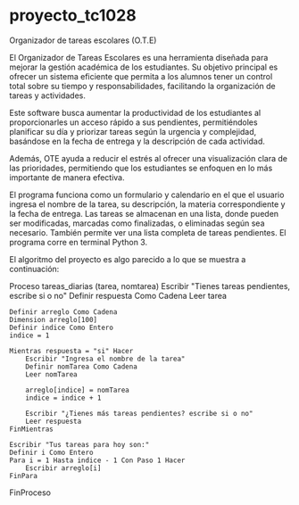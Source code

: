 # proyecto_tc1028
Organizador de tareas escolares (O.T.E)

El Organizador de Tareas Escolares es una herramienta diseñada para mejorar la gestión académica de los estudiantes. Su objetivo principal es ofrecer un sistema eficiente que permita a los alumnos tener un control total sobre su tiempo y responsabilidades, facilitando la organización de tareas y actividades.

Este software busca aumentar la productividad de los estudiantes al proporcionarles un acceso rápido a sus pendientes, permitiéndoles planificar su día y priorizar tareas según la urgencia y complejidad, basándose en la fecha de entrega y la descripción de cada actividad. 

Además, OTE ayuda a reducir el estrés al ofrecer una visualización clara de las prioridades, permitiendo que los estudiantes se enfoquen en lo más importante de manera efectiva.

El programa funciona como un formulario y calendario en el que el usuario ingresa el nombre de la tarea, su descripción, la materia correspondiente y la fecha de entrega. Las tareas se almacenan en una lista, donde pueden ser modificadas, marcadas como finalizadas, o eliminadas según sea necesario. También permite ver una lista completa de tareas pendientes. El programa corre en terminal Python 3.

El algoritmo del proyecto es algo parecido a lo que se muestra a continuación: 

Proceso tareas_diarias (tarea, nomtarea)
    Escribir "Tienes tareas pendientes, escribe si o no"
    Definir respuesta Como Cadena
    Leer tarea
    
    Definir arreglo Como Cadena
	Dimension arreglo[100] 
    Definir indice Como Entero
    indice = 1  
    
    Mientras respuesta = "si" Hacer
        Escribir "Ingresa el nombre de la tarea"
        Definir nomTarea Como Cadena
        Leer nomTarea
        
        arreglo[indice] = nomTarea
        indice = indice + 1  
        
        Escribir "¿Tienes más tareas pendientes? escribe si o no"
        Leer respuesta
    FinMientras
    
    Escribir "Tus tareas para hoy son:"
	Definir i Como Entero
    Para i = 1 Hasta indice - 1 Con Paso 1 Hacer
        Escribir arreglo[i]
    FinPara
    
FinProceso

